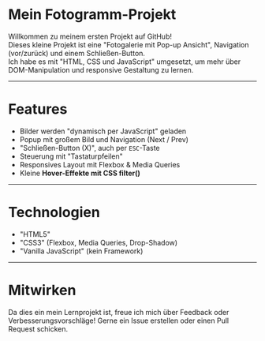# Mein Fotogramm-Projekt

Willkommen zu meinem ersten Projekt auf GitHub!  
Dieses kleine Projekt ist eine "Fotogalerie mit Pop-up Ansicht", Navigation (vor/zurück) und einem Schließen-Button.  
Ich habe es mit "HTML, CSS und JavaScript" umgesetzt, um mehr über DOM-Manipulation und responsive Gestaltung zu lernen.

---

# Features
- Bilder werden "dynamisch per JavaScript" geladen
- Popup mit großem Bild und Navigation (Next / Prev)
- "Schließen-Button (X)", auch per `ESC`-Taste
- Steuerung mit "Tastaturpfeilen"
- Responsives Layout mit Flexbox & Media Queries
- Kleine **Hover-Effekte mit CSS filter()**

---

# Technologien
- "HTML5"
- "CSS3" (Flexbox, Media Queries, Drop-Shadow)
- "Vanilla JavaScript" (kein Framework)

---

# Mitwirken

Da dies ein mein Lernprojekt ist, freue ich mich über Feedback oder Verbesserungsvorschläge!
Gerne ein Issue erstellen oder einen Pull Request schicken. 
